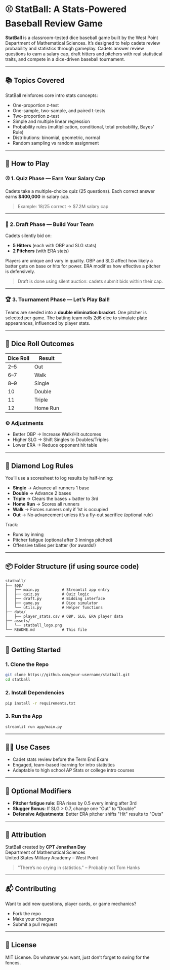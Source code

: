 
# ⚾ StatBall: A Stats-Powered Baseball Review Game

**StatBall** is a classroom-tested dice baseball game built by the West Point Department of Mathematical Sciences. It’s designed to help cadets review probability and statistics through gameplay. Cadets answer review questions to earn a salary cap, draft hitters and pitchers with real statistical traits, and compete in a dice-driven baseball tournament.

---

## 📚 Topics Covered

StatBall reinforces core intro stats concepts:

- One-proportion z-test  
- One-sample, two-sample, and paired t-tests  
- Two-proportion z-test  
- Simple and multiple linear regression  
- Probability rules (multiplication, conditional, total probability, Bayes' Rule)  
- Distributions: binomial, geometric, normal  
- Random sampling vs random assignment  

---

## 🧠 How to Play

### ⚾ 1. Quiz Phase — Earn Your Salary Cap

Cadets take a multiple-choice quiz (25 questions). Each correct answer earns **$400,000** in salary cap.

> Example: 18/25 correct → $7.2M salary cap

---

### 💸 2. Draft Phase — Build Your Team

Cadets silently bid on:
- **5 Hitters** (each with OBP and SLG stats)
- **2 Pitchers** (with ERA stats)

Players are unique and vary in quality. OBP and SLG affect how likely a batter gets on base or hits for power. ERA modifies how effective a pitcher is defensively.

> Draft is done using silent auction: cadets submit bids within their cap.

---

### 🏆 3. Tournament Phase — Let’s Play Ball!

Teams are seeded into a **double elimination bracket**. One pitcher is selected per game. The batting team rolls 2d6 dice to simulate plate appearances, influenced by player stats.

---

## 🎲 Dice Roll Outcomes

| Dice Roll | Result     |
|-----------|------------|
| 2–5       | Out        |
| 6–7       | Walk       |
| 8–9       | Single     |
| 10        | Double     |
| 11        | Triple     |
| 12        | Home Run   |

### ⚙️ Adjustments

- Better OBP → Increase Walk/Hit outcomes  
- Higher SLG → Shift Singles to Doubles/Triples  
- Lower ERA → Reduce opponent hit table  

---

## 📝 Diamond Log Rules

You’ll use a scoresheet to log results by half-inning:

- **Single** → Advance all runners 1 base  
- **Double** → Advance 2 bases  
- **Triple** → Clears the bases + batter to 3rd  
- **Home Run** → Scores all runners  
- **Walk** → Forces runners only if 1st is occupied  
- **Out** → No advancement unless it’s a fly-out sacrifice (optional rule)

Track:
- Runs by inning  
- Pitcher fatigue (optional after 3 innings pitched)  
- Offensive tallies per batter (for awards!)  

---

## 📦 Folder Structure (if using source code)

```
statball/
├── app/
│   ├── main.py          # Streamlit app entry
│   ├── quiz.py          # Quiz logic
│   ├── draft.py         # Bidding interface
│   ├── game.py          # Dice simulator
│   └── utils.py         # Helper functions
├── data/
│   ├── player_stats.csv # OBP, SLG, ERA player data
├── assets/
│   └── statball_logo.png
└── README.md            # This file
```

---

## 🚀 Getting Started

### 1. Clone the Repo

```bash
git clone https://github.com/your-username/statball.git
cd statball
```

### 2. Install Dependencies

```bash
pip install -r requirements.txt
```

### 3. Run the App

```bash
streamlit run app/main.py
```

---

## 👨‍🏫 Use Cases

- Cadet stats review before the Term End Exam  
- Engaged, team-based learning for intro statistics  
- Adaptable to high school AP Stats or college intro courses  

---

## 🔧 Optional Modifiers

- **Pitcher fatigue rule**: ERA rises by 0.5 every inning after 3rd  
- **Slugger Bonus**: If SLG > 0.7, change one “Out” to “Double”  
- **Defensive Adjustments**: Better ERA pitcher shifts "Hit" results to "Outs"  

---

## 👥 Attribution

StatBall created by **CPT Jonathan Day**  
Department of Mathematical Sciences  
United States Military Academy – West Point

> "There’s no crying in statistics." – Probably not Tom Hanks

---

## 📬 Contributing

Want to add new questions, player cards, or game mechanics?

- Fork the repo  
- Make your changes  
- Submit a pull request  

---

## 📝 License

MIT License. Do whatever you want, just don’t forget to swing for the fences.
